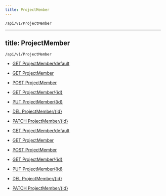 ```yaml
---
title: ProjectMember
---
```


```http
/api/v1/ProjectMember
```

---

title: ProjectMember
---

```http
/api/v1/ProjectMember
```

* [GET ProjectMember/default](v1ProjectMember_DefaultProjectMember.md)

* [GET ProjectMember](v1ProjectMember_GetAll.md)

* [POST ProjectMember](v1ProjectMember_PostProjectMember.md)

* [GET ProjectMember/{id}](v1ProjectMember_GetProjectMember.md)

* [PUT ProjectMember/{id}](v1ProjectMember_PutProjectMember.md)

* [DEL ProjectMember/{id}](v1ProjectMember_DeleteProjectMember.md)

* [PATCH ProjectMember/{id}](v1ProjectMember_PatchProjectMember.md)

* [GET ProjectMember/default](v1ProjectMember_DefaultProjectMember.md)

* [GET ProjectMember](v1ProjectMember_GetAll.md)

* [POST ProjectMember](v1ProjectMember_PostProjectMember.md)

* [GET ProjectMember/{id}](v1ProjectMember_GetProjectMember.md)

* [PUT ProjectMember/{id}](v1ProjectMember_PutProjectMember.md)

* [DEL ProjectMember/{id}](v1ProjectMember_DeleteProjectMember.md)

* [PATCH ProjectMember/{id}](v1ProjectMember_PatchProjectMember.md)
